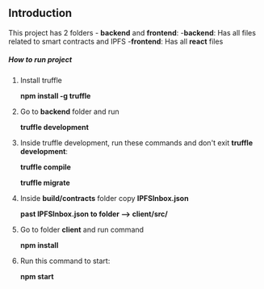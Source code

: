 ## Introduction
This project has 2 folders - **backend** and **frontend**:
    -**backend**: Has all files related to smart contracts and IPFS
    -**frontend**: Has all **react** files
    
##### How to run project
1) Install truffle 

    **npm install -g truffle**

2) Go to **backend** folder and run
    
    **truffle development**
    
3) Inside truffle development, run these commands and don't exit **truffle development**:

    **truffle compile**
    
    **truffle migrate**
    
4) Inside **build/contracts** folder copy **IPFSInbox.json**

    **past IPFSInbox.json to folder --> client/src/**

5) Go to folder **client** and run command

    **npm install**
    
6) Run this command to start:

    **npm start**